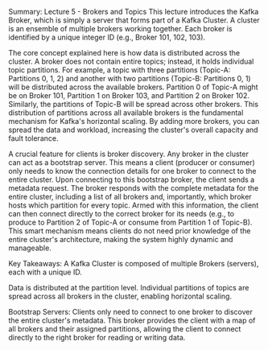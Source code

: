 Summary: Lecture 5 - Brokers and Topics
This lecture introduces the Kafka Broker, which is simply a server that forms part of a Kafka Cluster. A cluster is an ensemble of multiple brokers working together. Each broker is identified by a unique integer ID (e.g., Broker 101, 102, 103).

The core concept explained here is how data is distributed across the cluster. A broker does not contain entire topics; instead, it holds individual topic partitions. For example, a topic with three partitions (Topic-A: Partitions 0, 1, 2) and another with two partitions (Topic-B: Partitions 0, 1) will be distributed across the available brokers. Partition 0 of Topic-A might be on Broker 101, Partition 1 on Broker 103, and Partition 2 on Broker 102. Similarly, the partitions of Topic-B will be spread across other brokers. This distribution of partitions across all available brokers is the fundamental mechanism for Kafka's horizontal scaling. By adding more brokers, you can spread the data and workload, increasing the cluster's overall capacity and fault tolerance.

A crucial feature for clients is broker discovery. Any broker in the cluster can act as a bootstrap server. This means a client (producer or consumer) only needs to know the connection details for one broker to connect to the entire cluster. Upon connecting to this bootstrap broker, the client sends a metadata request. The broker responds with the complete metadata for the entire cluster, including a list of all brokers and, importantly, which broker hosts which partition for every topic. Armed with this information, the client can then connect directly to the correct broker for its needs (e.g., to produce to Partition 2 of Topic-A or consume from Partition 1 of Topic-B). This smart mechanism means clients do not need prior knowledge of the entire cluster's architecture, making the system highly dynamic and manageable.

Key Takeaways:
A Kafka Cluster is composed of multiple Brokers (servers), each with a unique ID.

Data is distributed at the partition level. Individual partitions of topics are spread across all brokers in the cluster, enabling horizontal scaling.

Bootstrap Servers: Clients only need to connect to one broker to discover the entire cluster's metadata. This broker provides the client with a map of all brokers and their assigned partitions, allowing the client to connect directly to the right broker for reading or writing data.
